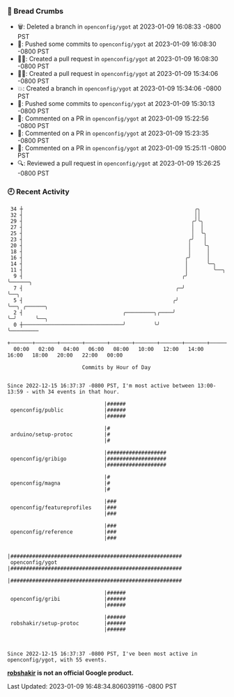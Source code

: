 ### 🍞 Bread Crumbs

 * 🗑: Deleted a branch in `openconfig/ygot` at 2023-01-09 16:08:33 -0800 PST
 * 🚢: Pushed some commits to `openconfig/ygot` at 2023-01-09 16:08:30 -0800 PST
 * ✍🏼: Created a pull request in `openconfig/ygot` at 2023-01-09 16:08:30 -0800 PST
 * ✍🏼: Created a pull request in `openconfig/ygot` at 2023-01-09 15:34:06 -0800 PST
 * 💥: Created a branch in `openconfig/ygot` at 2023-01-09 15:34:06 -0800 PST
 * 🚢: Pushed some commits to `openconfig/ygot` at 2023-01-09 15:30:13 -0800 PST
 * 💬: Commented on a PR in  `openconfig/ygot` at 2023-01-09 15:22:56 -0800 PST
 * 💬: Commented on a PR in  `openconfig/ygot` at 2023-01-09 15:23:35 -0800 PST
 * 💬: Commented on a PR in  `openconfig/ygot` at 2023-01-09 15:25:11 -0800 PST
 * 🔍: Reviewed a pull request in  `openconfig/ygot` at 2023-01-09 15:26:25 -0800 PST

### 🕘 Recent Activity
```
 34 ┼                                                       ╭╮
 32 ┤                                                       ││
 29 ┤                                                      ╭╯╰╮
 27 ┤                                                      │  │
 25 ┤                                                      │  ╰╮
 23 ┤                                                     ╭╯   │
 20 ┤                                                     │    ╰╮
 18 ┤                                                     │     │
 16 ┤                                                    ╭╯     │
 14 ┤                                                    │      ╰─╮
 11 ┤                                                    │        ╰──╮
  9 ┤                                                   ╭╯           ╰──────╮
  7 ┤                                                 ╭─╯                   ╰──╮
  5 ┤                                                ╭╯                        ╰──╮ ╭──────╮
  2 ┤                                ╭─────────╮╭────╯                            ╰─╯      ╰──╮
  0 ┼────────────────────────────────╯         ╰╯                                             ╰─────────
    +───────+───────+───────+───────+───────+───────+───────+───────+───────+───────+───────+───────+────
  00:00   02:00   04:00   06:00   08:00   10:00   12:00   14:00   16:00   18:00   20:00   22:00   00:00   

						Commits by Hour of Day


Since 2022-12-15 16:37:37 -0800 PST, I'm most active between 13:00-13:59 - with 34 events in that hour.

```



```
                               |######
 openconfig/public             |######
                               |######

                               |#
 arduino/setup-protoc          |#
                               |#

                               |###################
 openconfig/gribigo            |###################
                               |###################

                               |#
 openconfig/magna              |#
                               |#

                               |###
 openconfig/featureprofiles    |###
                               |###

                               |###
 openconfig/reference          |###
                               |###

                               |#######################################################
 openconfig/ygot               |#######################################################
                               |#######################################################

                               |######
 openconfig/gribi              |######
                               |######

                               |######
 robshakir/setup-protoc        |######
                               |######



Since 2022-12-15 16:37:37 -0800 PST, I've been most active in openconfig/ygot, with 55 events.

```
**[robshakir](mailto:robjs@google.com) is not an official Google product.**  


Last Updated: 2023-01-09 16:48:34.806039116 -0800 PST
